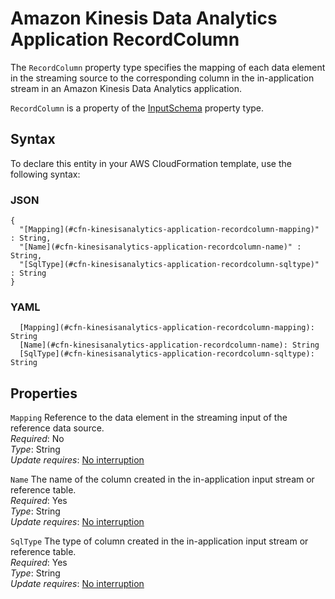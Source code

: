 # Amazon Kinesis Data Analytics Application RecordColumn<a name="aws-properties-kinesisanalytics-application-recordcolumn"></a>

The `RecordColumn` property type specifies the mapping of each data element in the streaming source to the corresponding column in the in\-application stream in an Amazon Kinesis Data Analytics application\.

 `RecordColumn` is a property of the [InputSchema](aws-properties-kinesisanalytics-application-inputschema.md) property type\. 

## Syntax<a name="aws-properties-kinesisanalytics-application-recordcolumn-syntax"></a>

To declare this entity in your AWS CloudFormation template, use the following syntax:

### JSON<a name="aws-properties-kinesisanalytics-application-recordcolumn-syntax.json"></a>

```
{
  "[Mapping](#cfn-kinesisanalytics-application-recordcolumn-mapping)" : String,
  "[Name](#cfn-kinesisanalytics-application-recordcolumn-name)" : String,
  "[SqlType](#cfn-kinesisanalytics-application-recordcolumn-sqltype)" : String
}
```

### YAML<a name="aws-properties-kinesisanalytics-application-recordcolumn-syntax.yaml"></a>

```
  [Mapping](#cfn-kinesisanalytics-application-recordcolumn-mapping): String
  [Name](#cfn-kinesisanalytics-application-recordcolumn-name): String
  [SqlType](#cfn-kinesisanalytics-application-recordcolumn-sqltype): String
```

## Properties<a name="aws-properties-kinesisanalytics-application-recordcolumn-properties"></a>

`Mapping`  <a name="cfn-kinesisanalytics-application-recordcolumn-mapping"></a>
Reference to the data element in the streaming input of the reference data source\.  
 *Required*: No  
 *Type*: String  
 *Update requires*: [No interruption](using-cfn-updating-stacks-update-behaviors.md#update-no-interrupt) 

`Name`  <a name="cfn-kinesisanalytics-application-recordcolumn-name"></a>
The name of the column created in the in\-application input stream or reference table\.  
 *Required*: Yes  
 *Type*: String  
 *Update requires*: [No interruption](using-cfn-updating-stacks-update-behaviors.md#update-no-interrupt) 

`SqlType`  <a name="cfn-kinesisanalytics-application-recordcolumn-sqltype"></a>
The type of column created in the in\-application input stream or reference table\.  
 *Required*: Yes  
 *Type*: String  
 *Update requires*: [No interruption](using-cfn-updating-stacks-update-behaviors.md#update-no-interrupt) 